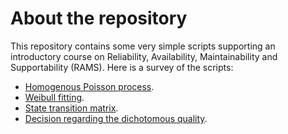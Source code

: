 # About the repository
This repository contains some very simple scripts supporting an introductory course on Reliability, Availability, Maintainability and Supportability (RAMS). Here is a survey of the scripts:
- [Homogenous Poisson process](https://nbviewer.jupyter.org/github/chrisrijsdijk/RAMS/blob/master/sitetext/PoissonDistribution.ipynb).
- [Weibull fitting](https://nbviewer.jupyter.org/github/chrisrijsdijk/RAMS/blob/master/sitetext/WeibullFitting.ipynb).
- [State transition matrix](https://nbviewer.jupyter.org/github/chrisrijsdijk/RAMS/blob/master/sitetext/StateTransitionMatrix.ipynb).
- [Decision regarding the dichotomous quality](https://nbviewer.jupyter.org/github/chrisrijsdijk/RAMS/blob/master/sitetext/DecideOnQuality.ipynb).
